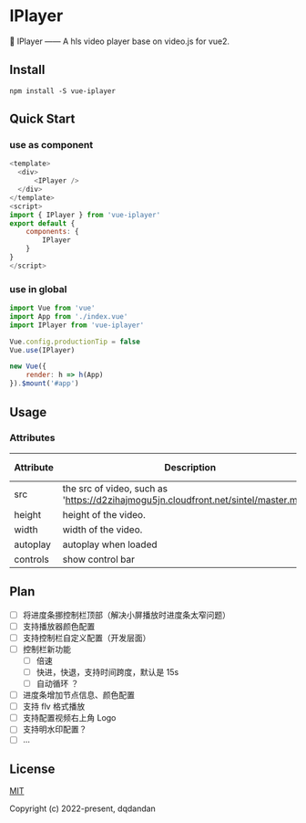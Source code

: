 #  IPlayer

🤩 IPlayer —— A hls video player base on video.js for vue2.

## Install
```shell
npm install -S vue-iplayer
```

## Quick Start

### use as component
```js
<template>
  <div>
      <IPlayer />
  </div>
</template>
<script>
import { IPlayer } from 'vue-iplayer'
export default {
    components: {
        IPlayer
    }
}
</script>
```

### use in global
```js
import Vue from 'vue'
import App from './index.vue'
import IPlayer from 'vue-iplayer'

Vue.config.productionTip = false
Vue.use(IPlayer)

new Vue({
    render: h => h(App)
}).$mount('#app')
```

## Usage
### Attributes
| Attribute      | Description          | Type      | Accepted Values       | Default  |
|---------- |-------------- |---------- |--------------------------------  |-------- |
| src     | the src of video, such as 'https://d2zihajmogu5jn.cloudfront.net/sintel/master.m3u8'      | string | — | — |
| height | height of the video. | string | — | 300 |
| width | width of the video. | string | — | 500 |
| autoplay | autoplay when loaded | boolean | — | true |
| controls | show control bar | boolean | — | true |

## Plan

- [ ] 将进度条挪控制栏顶部（解决小屏播放时进度条太窄问题）
- [ ] 支持播放器颜色配置
- [ ] 支持控制栏自定义配置（开发层面）
- [ ] 控制栏新功能
  - [ ] 倍速
  - [ ] 快进，快退，支持时间跨度，默认是 15s
  - [ ] 自动循环 ？
- [ ] 进度条增加节点信息、颜色配置
- [ ] 支持 flv 格式播放
- [ ] 支持配置视频右上角 Logo
- [ ] 支持明水印配置？
- [ ] ...

## License

[MIT](https://opensource.org/licenses/MIT)

Copyright (c) 2022-present, dqdandan
